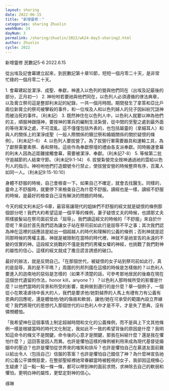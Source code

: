```yaml
---
layout: sharing
date: 2022-06-15
title: "新增靈修："
categories: sharing Zhuolin
weekNum: 24
dayNum: 3
permalink: /sharing/zhuolin/2022/wk24-day3-sharing2.html
author: Zhuolin
cycle: 2022
---  
```

新增靈修 民數記5-6
2022.6.15

從出埃及記會幕建立起來，到民數記第十章10節，短短一個月零二十天，是非常忙碌的一個月零二十天。

1. 會幕建起並潔淨、成聖、奉獻，神進入以色列的營與他們同在（出埃及記最後的部分，正月初一）
2. 神吩咐若要祂與他們同在，以色列人必須遵循的律法典章，以及膏立祭司這是整部利未記的紀錄，一共一個月時間。期間發生了拿答和亞比戶兩位新膏立的祭司被擊殺的事件，和一位埃及人和以色列婦人的兒子因糾紛咒詛神而被治死的事件。（利未記）
3. 既然神住在以色列人中，以色利人就要以神為他們的主，順服神跟隨神，要按神的軍兵的編制生活紮營，從中間的至聖之處到最外面的等待潔淨之處，不可混亂。這不僅僅包括外表的，也包括屬靈的（拿細耳人）和與人的關係上的潔淨成聖（一般人際關係的贖愆祭和婚姻關係的關於疑恨的條例）。（利未記1-6）
4. 以色列人要拔營了。為了拔營行軍需要器具和運輸工具，為了獻祭需要素祭、香和祭牲。這些作為奉獻祭壇的禮由各支派奉獻。同時搬運會幕的利未人因為近距離接觸會幕，需要被潔淨、奉獻。（利未記7-8）
5. 等候第二批守逾越節的人結束守節。（利未記9:1-14）
6. 拔營紮營完全按神通過祂的雲給以色列人的指示。神吩咐他們打造銀號令行禁止，使拔營安營的時候整齊有序，百萬人如同一人。（利未記9:15-10:10）

身體不舒服的時候，自己會檢查一下。如果自己不確定，就會去找醫生。同樣的，靈命上不舒服時，就要停下來檢查自己為什麼不舒服。讀經也是一樣，讀經不舒服的時候，是最好的檢查自己沒有解決的問題的時候。

今天的經文利未記5-6章，最容易讓現代的姐妹們不舒服的經文就是疑恨的條例那個部分吧！我們大約希望這是一個平等的條例，妻子疑恨丈夫的時候，也請那丈夫照樣披髮站在祭司面前受此「屈辱」。我們讀這經文的時候的「不舒服」來自於什麼呢？來自於首先我們認為讓女子站在祭司前如此行是屈辱不平之事；其次我們認為神在這裡的話應該是給出一個超越人的時代和理解的公義的條例；否則神就是認同那時候的男權主義，神就是被限制在當時的時代裡，神就不是祂宣告的永遠的不變的信實的神。這段經文挑戰的不僅是我們的男權女權的神經，也挑戰了我們對神的屬性的信心，這樣的經文就成了撒旦謊言誘惑的破口。

最好的辦法，就是反問自己。「在那個世代，被疑恨的女子站到祭司前如此行，真的是屈辱，真的是不平嗎？」周圍的列邦列國在這樣的時候是怎樣做的？以色利人要進入的迦南地的惡俗是怎樣的（如果不清楚的話，可參考那地居民的後裔在現在這個世代遺留的作法，honor kill，anyone？）？以色利人那時候所受的影響是什麼？以他們當時的背景和所受的影響，能夠做到遵行的是什麼？舉一個例子，一個從小在欺凌虐待中長大的人，我們是要求他/她對越界的人馬上有禮有力有公義有恩典的回應呢，還是體恤他/她的傷痕和軟弱，讓他/她在可承受的範圍內設立界線呢？我們將現代的思想代入那個世代的以色利人中才是不平，才是失了恩典，沒有憐憫體恤。

「我希望神在這個事情上制定超越時間和文化的公義條例，而不是與上下文其他條例一樣是根據當時的時代文化制定，我如此不一致的希望背後的原因是什麼？我明知這命令的條文不是關鍵，命令後的心意才是關鍵，那我在糾結什麼？還是我在懼怕什麼？」這回答是因人而異。也許是懼怕這樣的條例被利用來成為現代基督徒婚姻中的壓迫？也許是懼怕從世界來的嗤笑和排斥？也許是懼怕自己在慕道友面前難以給出令人（包括自己）信服的答案？也許是懼怕自己錯信了神？為什麼神宣告祂的公義公平憐憫慈愛，在整部聖經裡祂常眷顧當時被輕視的女子，我卻因這規條心生疑慮？這一點一點一條一條，都可以帶到神的面前求問，求神除去自己的軟弱和懼怕，更明白神的屬性，更堅定對神的信心。


琢琳


